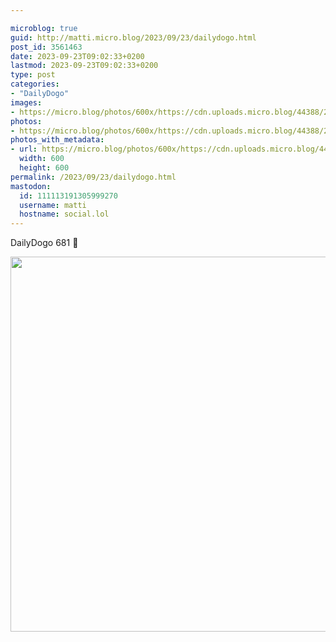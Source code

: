 ```yaml
---

microblog: true
guid: http://matti.micro.blog/2023/09/23/dailydogo.html
post_id: 3561463
date: 2023-09-23T09:02:33+0200
lastmod: 2023-09-23T09:02:33+0200
type: post
categories:
- "DailyDogo"
images:
- https://micro.blog/photos/600x/https://cdn.uploads.micro.blog/44388/2023/033a5b4ae28a4c54aa3f6921c01906cc.jpg
photos:
- https://micro.blog/photos/600x/https://cdn.uploads.micro.blog/44388/2023/033a5b4ae28a4c54aa3f6921c01906cc.jpg
photos_with_metadata:
- url: https://micro.blog/photos/600x/https://cdn.uploads.micro.blog/44388/2023/033a5b4ae28a4c54aa3f6921c01906cc.jpg
  width: 600
  height: 600
permalink: /2023/09/23/dailydogo.html
mastodon:
  id: 111113191305999270
  username: matti
  hostname: social.lol
---
```

DailyDogo 681 🐶

<img src="https://micro.blog/photos/600x/https://blog.martin-haehnel.de/uploads/2023/033a5b4ae28a4c54aa3f6921c01906cc.jpg" width="600" height="600" alt="" />
